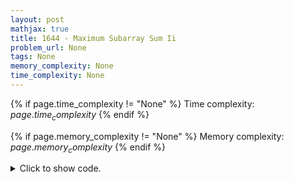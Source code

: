 ```yaml
---
layout: post
mathjax: true
title: 1644 - Maximum Subarray Sum Ii
problem_url: None
tags: None
memory_complexity: None
time_complexity: None
---
```




{% if page.time_complexity != "None" %}
Time complexity: ${{ page.time_complexity }}$
{% endif %}

{% if page.memory_complexity != "None" %}
Memory complexity: ${{ page.memory_complexity }}$
{% endif %}

<details>
<summary>
<p style="display:inline">Click to show code.</p>
</summary>
```cpp
{% raw %}
using namespace std;
using ll = long long;
using ii = pair<int, int>;
using vi = vector<int>;
template <typename InputIterator,
          typename T = typename iterator_traits<InputIterator>::value_type>
void read_n(InputIterator it, int n)
{
    copy_n(istream_iterator<T>(cin), n, it);
}
template <typename InputIterator,
          typename T = typename iterator_traits<InputIterator>::value_type>
void write(InputIterator first, InputIterator last, const char *delim = "\n")
{
    copy(first, last, ostream_iterator<T>(cout, delim));
}
int main(void)
{
    ios::sync_with_stdio(false), cin.tie(NULL);
    int n, minsz, maxsz;
    cin >> n >> minsz >> maxsz;
    vector<ll> a(n + 1, 0), psum(n + 1, 0);
    read_n(next(a.begin()), n);
    for (int i = 1; i <= n; ++i)
        psum[i] = psum[i - 1] + a[i];
    multiset<ll> window;
    ll ans = -1e18;
    window.insert(psum[0]);
    for (int i = minsz; i <= n; ++i)
    {
        ans = max(ans, psum[i] - *window.begin());
        if (i - minsz + 1 > 0)
            window.insert(psum[i - minsz + 1]);
        if (i - maxsz >= 0)
            window.erase(window.find(psum[i - maxsz]));
    }
    cout << ans << endl;
    return 0;
}

{% endraw %}
```
</details>

